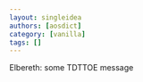 ```yaml
---
layout: singleidea
authors: [aosdict]
category: [vanilla]
tags: []
---
```

Elbereth: some TDTTOE message
